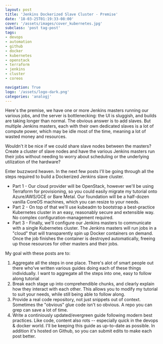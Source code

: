 ```yaml
---
layout: post
title: 'Jenkins Dockerized Slave Cluster - Premise'
date: '18-03-25T01:19:33-08:00'
cover: '/assets/images/cover_kubernetes.jpg'
subclass: 'post tag-post'
tags:
- devops
- automation
- github
- docker
- kubernetes
- openstack
- terraform
- jenkins
- cluster
- coreos

navigation: True
logo: '/assets/logo-dark.png'
categories: 'analogj'
---
```


Here's the premise, we have one or more Jenkins masters running our various jobs, and the server is bottlenecking: the UI is sluggish, and builds are taking longer than normal. The obvious answer is to add slaves. But multiple Jenkins masters, each with their own dedicated slaves is a lot of compute power, which may be idle most of the time, meaning a lot of wasted money and resources.

Wouldn't it be nice if we could share slave nodes between the masters? Create a cluster of slave nodes and have the various Jenkins masters run their jobs without needing to worry about scheduling or the underlying utilization of the hardware?

Enter buzzword heaven. In the next few posts I'll be going through all the steps required to build a Dockerized Jenkins slave cluster. 

- Part 1 - Our cloud provider will be OpenStack, however we'll be using Terraform for provisioning, so you could easily migrate my tutorial onto Azure/AWS/GCE or Bare Metal. Our foundation will be a half-dozen vanilla CoreOS machines, which you can resize to your needs.
- Part 2 - On top of that we'll use kubeadm to bootstrap a best-practice Kubernetes cluster in an easy, reasonably secure and extensible way. No complex configuration-management required.
- Part 3 - Finally, we'll configure our Jenkins masters to communicate with a single Kubernetes cluster. The Jenkins masters will run jobs in a "cloud" that will transparently spin up Docker containers on demand. Once the job finishes the container is destroyed automatically, freeing up those resources for other masters and their jobs. 

My goal with these posts are to:

1. Aggregate all the steps in one place. There's alot of smart people out there who've written various guides doing each of these things individually. I want to aggregate all the steps into one, easy to follow along tutorial
2. Break each stage up into comprehendible chunks, and clearly explain how they interact with each other. This allows you to modify my tutorial to suit your needs, while still being able to follow along.
3. Provide a real code repository, not just snippets out of context. Sometimes the "obvious" glue code isn't so obvious. A repo you can grep can save a lot of time. 
4. Write a continiously updated/evergreen guide following modern best practices. Like code, content also rots -- especially quick in the devops & docker world. I'll be keeping this guide as up-to-date as possible. In addition it's hosted on Github, so you can submit edits to make each post better. 


